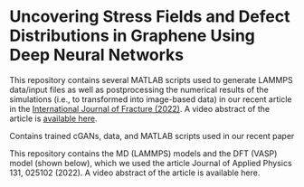 # Uncovering Stress Fields and Defect Distributions in Graphene Using Deep Neural Networks

This repository contains several MATLAB scripts used to generate LAMMPS data/input files as well as postprocessing the numerical results of the simulations (i.e., to transformed into image-based data) in our recent article in the [International Journal of Fracture (2022)]((https://doi.org/10.1007/s10704-023-00704-z)). A video abstract of the article is [available here](https://youtu.be/cUXWU6oaud4).

Contains trained cGANs, data, and MATLAB scripts used in our recent paper

This repository contains the MD (LAMMPS) models and the DFT (VASP) model (shown below), which we used the article Journal of Applied Physics 131, 025102 (2022). A video abstract of the article is available here.
